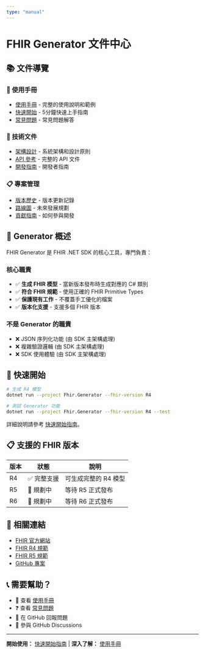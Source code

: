 ```yaml
---
type: "manual"
---
```


# FHIR Generator 文件中心

## 📚 **文件導覽**

### **📖 使用手冊**
- [使用手冊](./UserGuide.md) - 完整的使用說明和範例
- [快速開始](./QuickStart.md) - 5分鐘快速上手指南
- [常見問題](./FAQ.md) - 常見問題解答

### **🔧 技術文件**
- [架構設計](./Architecture.md) - 系統架構和設計原則
- [API 參考](./API.md) - 完整的 API 文件
- [開發指南](./Development.md) - 開發者指南

### **📋 專案管理**
- [版本歷史](./CHANGELOG.md) - 版本更新記錄
- [路線圖](./Roadmap.md) - 未來發展規劃
- [貢獻指南](./Contributing.md) - 如何參與開發

## 🎯 **Generator 概述**

FHIR Generator 是 FHIR .NET SDK 的核心工具，專門負責：

### **核心職責**
- ✅ **生成 FHIR 模型** - 當新版本發布時生成對應的 C# 類別
- ✅ **符合 FHIR 規範** - 使用正確的 FHIR Primitive Types
- ✅ **保護現有工作** - 不覆蓋手工優化的檔案
- ✅ **版本化支援** - 支援多個 FHIR 版本

### **不是 Generator 的職責**
- ❌ JSON 序列化功能 (由 SDK 主架構處理)
- ❌ 複雜驗證邏輯 (由 SDK 主架構處理)
- ❌ SDK 使用體驗 (由 SDK 主架構處理)

## 🚀 **快速開始**

```bash
# 生成 R4 模型
dotnet run --project Fhir.Generator --fhir-version R4

# 測試 Generator 功能
dotnet run --project Fhir.Generator --fhir-version R4 --test
```

詳細說明請參考 [快速開始指南](./QuickStart.md)。

## 📋 **支援的 FHIR 版本**

| 版本 | 狀態 | 說明 |
|------|------|------|
| R4   | ✅ 完整支援 | 可生成完整的 R4 模型 |
| R5   | 🚧 規劃中 | 等待 R5 正式發布 |
| R6   | 🚧 規劃中 | 等待 R6 正式發布 |

## 🔗 **相關連結**

- [FHIR 官方網站](https://www.hl7.org/fhir/)
- [FHIR R4 規範](http://hl7.org/fhir/R4/)
- [FHIR R5 規範](http://hl7.org/fhir/R5/)
- [GitHub 專案](https://github.com/your-org/FHIR-SDK)

## 📞 **需要幫助？**

- 📖 查看 [使用手冊](./UserGuide.md)
- ❓ 查看 [常見問題](./FAQ.md)
- 🐛 在 GitHub 回報問題
- 💬 參與 GitHub Discussions

---

**開始使用：** [快速開始指南](./QuickStart.md) | **深入了解：** [使用手冊](./UserGuide.md)
